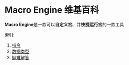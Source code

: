 # Macro Engine 维基百科

**Macro Engine**是一款可以**自定义宏**、并**快捷运行宏**的一款工具


索引: 
  1. [指令](Command.md)
  2. [数据类型](DataType/Home.md)
  3. [疑难解答](Help/Home.md)